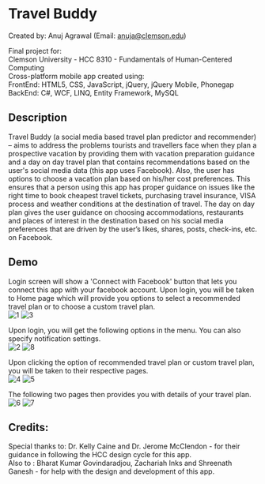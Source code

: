 # Travel Buddy
Created by: Anuj Agrawal (Email: anuja@clemson.edu)
<br>

Final project for:
<br>
Clemson University - HCC 8310 - Fundamentals of Human-Centered Computing
<br>
Cross-platform mobile app created using:
<br>
FrontEnd: HTML5, CSS, JavaScript, jQuery, jQuery Mobile, Phonegap
<br>
BackEnd: C#, WCF, LINQ, Entity Framework, MySQL

## Description
Travel Buddy (a social media based travel plan predictor and recommender) – aims to address the problems tourists and travellers face when they plan a prospective vacation by providing them with vacation preparation guidance and a day on day travel plan that contains recommendations based on the user's social media data (this app uses Facebook). Also, the user has options to choose a vacation plan based on his/her cost preferences. This ensures that a person using this app has proper guidance on issues like the right time to book cheapest travel tickets, purchasing travel insurance, VISA process and weather conditions at the destination of travel. The day on day plan gives the user guidance on choosing accommodations, restaurants and places of interest in the destination based on his social media preferences that are driven by the user’s likes, shares, posts, check-ins, etc. on Facebook.

## Demo

Login screen will show a 'Connect with Facebook' button that lets you connect this app with your facebook account. Upon login, you will be taken to Home page which will provide you options to select a recommended travel plan or to choose a custom travel plan.
<br>
![1](https://raw.githubusercontent.com/anujgeek/TravelBuddy/master/Demo/1.jpg "Login")
![3](https://raw.githubusercontent.com/anujgeek/TravelBuddy/master/Demo/3.jpg "Home")
<br>

Upon login, you will get the following options in the menu. You can also specify notification settings.
<br>
![2](https://raw.githubusercontent.com/anujgeek/TravelBuddy/master/Demo/2.jpg "Menu")
![8](https://raw.githubusercontent.com/anujgeek/TravelBuddy/master/Demo/8.jpg "Notification Settings")
<br>

Upon clicking the option of recommended travel plan or custom travel plan, you will be taken to their respective pages.
<br>
![4](https://raw.githubusercontent.com/anujgeek/TravelBuddy/master/Demo/4.jpg "Travel Plan")
![5](https://raw.githubusercontent.com/anujgeek/TravelBuddy/master/Demo/5.jpg "Custom Travel Plan")
<br>

The following two pages then provides you with details of your travel plan.
<br>
![6](https://raw.githubusercontent.com/anujgeek/TravelBuddy/master/Demo/6.jpg "Preparation")
![7](https://raw.githubusercontent.com/anujgeek/TravelBuddy/master/Demo/7.jpg "During Vacation")
<br>

## Credits:

Special thanks to: Dr. Kelly Caine and Dr. Jerome McClendon - for their guidance in following the HCC design cycle for this app.
<br>
Also to : Bharat Kumar Govindaradjou, Zachariah Inks and Shreenath Ganesh - for help with the design and development of this app.
